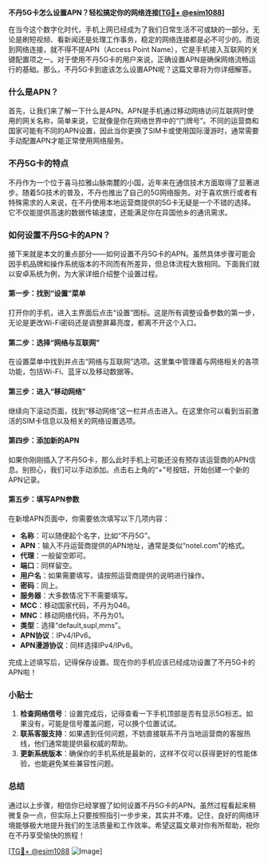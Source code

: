 **不丹5G卡怎么设置APN？轻松搞定你的网络连接[[TG💪+ @esim1088](https://t.me/s/esim1088)]**

在当今这个数字化时代，手机上网已经成为了我们日常生活不可或缺的一部分。无论是刷短视频、看新闻还是处理工作事务，稳定的网络连接都是必不可少的。而说到网络连接，就不得不提APN（Access Point Name），它是手机接入互联网的关键配置项之一。对于使用不丹5G卡的用户来说，正确设置APN是确保网络流畅运行的基础。那么，不丹5G卡到底该怎么设置APN呢？这篇文章将为你详细解答。

### 什么是APN？

首先，让我们来了解一下什么是APN。APN是手机通过移动网络访问互联网时使用的网关名称，简单来说，它就像是你在网络世界中的“门牌号”。不同的运营商和国家可能有不同的APN设置，因此当你更换了SIM卡或使用国际漫游时，通常需要手动配置APN才能正常使用网络服务。

### 不丹5G卡的特点

不丹作为一个位于喜马拉雅山脉南麓的小国，近年来在通信技术方面取得了显著进步。随着5G技术的普及，不丹也推出了自己的5G网络服务。对于喜欢旅行或者有特殊需求的人来说，在不丹使用本地运营商提供的5G卡无疑是一个不错的选择。它不仅能提供高速的数据传输速度，还能满足你在异国他乡的通讯需求。

### 如何设置不丹5G卡的APN？

接下来就是本文的重点部分——如何设置不丹5G卡的APN。虽然具体步骤可能会因手机品牌和操作系统版本的不同而有所差异，但总体流程大致相同。下面我们就以安卓系统为例，为大家详细介绍整个设置过程。

#### 第一步：找到“设置”菜单

打开你的手机，进入主界面后点击“设置”图标。这是所有调整设备参数的第一步，无论是更改Wi-Fi密码还是调整屏幕亮度，都离不开这个入口。

#### 第二步：选择“网络与互联网”

在设置菜单中找到并点击“网络与互联网”选项。这里集中管理着与网络相关的各项功能，包括Wi-Fi、蓝牙以及移动数据等。

#### 第三步：进入“移动网络”

继续向下滚动页面，找到“移动网络”这一栏并点击进入。在这里你可以看到当前激活的SIM卡信息以及相关的网络设置选项。

#### 第四步：添加新的APN

如果你刚刚插入了不丹5G卡，那么此时手机上可能还没有预存该运营商的APN信息。别担心，我们可以手动添加。点击右上角的“+”号按钮，开始创建一个新的APN记录。

#### 第五步：填写APN参数

在新增APN页面中，你需要依次填写以下几项内容：
- **名称**：可以随便起个名字，比如“不丹5G”。
- **APN**：输入不丹运营商提供的APN地址，通常是类似“notel.com”的格式。
- **代理**：一般留空即可。
- **端口**：同样留空。
- **用户名**：如果需要填写，请按照运营商提供的说明进行操作。
- **密码**：同上。
- **服务器**：大多数情况下不需要填写。
- **MCC**：移动国家代码，不丹为046。
- **MNC**：移动网络代码，不丹为01。
- **类型**：选择“default,supl,mms”。
- **APN协议**：IPv4/IPv6。
- **APN漫游协议**：同样选择IPv4/IPv6。

完成上述填写后，记得保存设置。现在你的手机应该已经成功设置了不丹5G卡的APN啦！

### 小贴士

1. **检查网络信号**：设置完成后，记得查看一下手机顶部是否有显示5G标志。如果没有，可能是信号覆盖问题，可以换个位置试试。
2. **联系客服支持**：如果遇到任何问题，不妨直接联系不丹当地运营商的客服热线，他们通常能提供最权威的帮助。
3. **更新系统版本**：确保你的手机系统是最新的，这样不仅可以获得更好的性能体验，也能避免某些兼容性问题。

### 总结

通过以上步骤，相信你已经掌握了如何设置不丹5G卡的APN。虽然过程看起来稍微复杂一点，但实际上只要按照指引一步步来，其实并不难。记住，良好的网络环境能够极大地提升我们的生活质量和工作效率。希望这篇文章对你有所帮助，祝你在不丹享受愉快的旅程！

[[TG💪+ @esim1088](https://t.me/s/esim1088) ![Image](https://i.postimg.cc/4NQfJmqS/Snipaste-2025-05-13-00-14-12.png)]